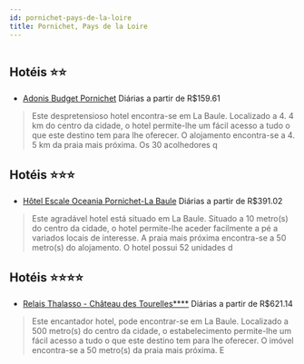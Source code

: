 ```yaml
---
id: pornichet-pays-de-la-loire
title: Pornichet, Pays de la Loire
---
```


<center><img src="http://photos.hotelbeds.com/giata/36/364851/364851a_hb_a_003.jpg" alt="" /></center>


## Hotéis ⭐️⭐️

-    [Adonis Budget Pornichet](https://www.hurb.com/aud/https://www.hurb.com/hoteis/pornichet/adonis-budget-pornichet-JNP-JP740017?cmp=18055) Diárias a partir de R$159.61
   > Este despretensioso hotel encontra-se em La Baule. Localizado a 4. 4 km do centro da cidade, o hotel permite-lhe um fácil acesso a tudo o que este destino tem para lhe oferecer. O alojamento encontra-se a 4. 5 km da praia mais próxima. Os 30 acolhedores q

## Hotéis ⭐️⭐️⭐️

-    [Hôtel Escale Oceania Pornichet-La Baule](https://www.hurb.com/aud/https://www.hurb.com/hoteis/pornichet/hotel-escale-oceania-pornichet-la-baule-JNP-JP031056?cmp=18055) Diárias a partir de R$391.02
   > Este agradável hotel está situado em La Baule. Situado a 10 metro(s) do centro da cidade, o hotel permite-lhe aceder facilmente a pé a variados locais de interesse. A praia mais próxima encontra-se a 50 metro(s) do alojamento. O hotel possui 52 unidades d

## Hotéis ⭐️⭐️⭐️⭐️

-    [Relais Thalasso - Château des Tourelles****](https://www.hurb.com/aud/https://www.hurb.com/hoteis/pornichet/relais-thalasso-chateau-des-tourelles-JNP-JP413628?cmp=18055) Diárias a partir de R$621.14
   > Este encantador hotel, pode encontrar-se em La Baule. Localizado a 500 metro(s) do centro da cidade, o estabelecimento permite-lhe um fácil acesso a tudo o que este destino tem para lhe oferecer. O imóvel encontra-se a 50 metro(s) da praia mais próxima. E
